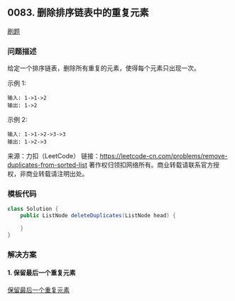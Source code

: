 <script src="https://cdn.bootcss.com/mathjax/2.7.7/MathJax.js?config=TeX-AMS-MML_HTMLorMML"></script>

## 0083. 删除排序链表中的重复元素

[刷题](qu0083/solu/Solution.java)

### 问题描述

给定一个排序链表，删除所有重复的元素，使得每个元素只出现一次。

示例 1:

```
输入: 1->1->2
输出: 1->2
```

示例 2:

```
输入: 1->1->2->3->3
输出: 1->2->3
```

来源：力扣（LeetCode）
链接：https://leetcode-cn.com/problems/remove-duplicates-from-sorted-list
著作权归领扣网络所有。商业转载请联系官方授权，非商业转载请注明出处。

### 模板代码

``` java
class Solution {
    public ListNode deleteDuplicates(ListNode head) {

    }
}
```

### 解决方案

#### 1. 保留最后一个重复元素

[保留最后一个重复元素](qu0083/solu1/Solution.java)